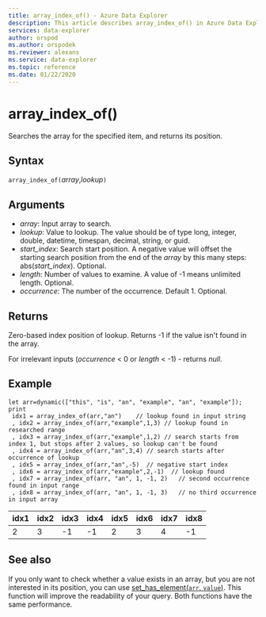 ```yaml
---
title: array_index_of() - Azure Data Explorer
description: This article describes array_index_of() in Azure Data Explorer.
services: data-explorer
author: orspod
ms.author: orspodek
ms.reviewer: alexans
ms.service: data-explorer
ms.topic: reference
ms.date: 01/22/2020
---
```

# array_index_of()

Searches the array for the specified item, and returns its position.

## Syntax

`array_index_of(`*array*,*lookup*`)`

## Arguments

* *array*: Input array to search.
* *lookup*: Value to lookup. The value should be of type long, integer, double, datetime, timespan, decimal, string, or guid.
* *start_index*: Search start position. A negative value will offset the starting search position from the end of the *array* by this many steps: abs(*start_index*). Optional.
* *length*: Number of values to examine. A value of -1 means unlimited length. Optional.
* *occurrence*: The number of the occurrence. Default 1. Optional.

## Returns

Zero-based index position of lookup.
Returns -1 if the value isn't found in the array.

For irrelevant inputs (*occurrence* < 0 or  *length* < -1) - returns *null*.

## Example
```
let arr=dynamic(["this", "is", "an", "example", "an", "example"]);
print
 idx1 = array_index_of(arr,"an")    // lookup found in input string
 , idx2 = array_index_of(arr,"example",1,3) // lookup found in researched range 
 , idx3 = array_index_of(arr,"example",1,2) // search starts from index 1, but stops after 2 values, so lookup can't be found
 , idx4 = array_index_of(arr,"an",3,4) // search starts after occurrence of lookup
 , idx5 = array_index_of(arr,"an",-5)  // negative start index
 , idx6 = array_index_of(arr,"example",2,-1)  // lookup found
 , idx7 = array_index_of(arr, "an", 1, -1, 2)   // second occurrence found in input range
 , idx8 = array_index_of(arr, "an", 1, -1, 3)   // no third occurrence in input array
```

|idx1|idx2|idx3|idx4|idx5|idx6|idx7|idx8|
|----|----|----|----|----|----|----|----|
|2   |3   |-1  |-1  | 2  |3   |4   |-1  |

## See also

If you only want to check whether a value exists in an array,
but you are not interested in its position, you can use
[set_has_element(`arr`, `value`)](sethaselementfunction.md). This function will improve the readability of your query. Both functions have the same performance.
